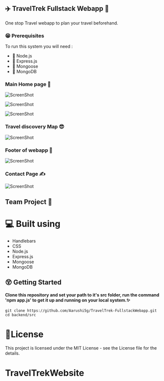 ## ✈️ TravelTrek Fullstack Webapp 🧳
One stop Travel webapp to plan your travel beforehand.

### 😁 Prerequisites

To run this system you will need :

- 📗 Node.js
- 📕 Express.js
- 📘 Mongoose
- 📒 MongoDB
 
### Main Home page 🥳
 
![ScreenShot](https://raw.githubusercontent.com/Aarushi5g/TravelTrek-FullstackWebapp/master/Screenshot_1.png)

![ScreenShot](https://raw.githubusercontent.com/Aarushi5g/TravelTrek-FullstackWebapp/master/Screenshot_2.png)

![ScreenShot](https://raw.githubusercontent.com/Aarushi5g/TravelTrek-FullstackWebapp/master/Screenshot_3.png)

### Travel discovery Map 😎

![ScreenShot](https://raw.githubusercontent.com/Aarushi5g/TravelTrek-FullstackWebapp/master/Screenshot_5.png)

### Footer of webapp 🤩

![ScreenShot](https://raw.githubusercontent.com/Aarushi5g/TravelTrek-FullstackWebapp/master/Screenshot_4.png)

### Contact Page ✍️

![ScreenShot](https://raw.githubusercontent.com/Aarushi5g/TravelTrek-FullstackWebapp/master/Screenshot_6.png)

## Team Project 🤝

# 💻 Built using
- Handlebars
- CSS
- Node.js
- Express.js
- Mongoose
- MongoDB

## 😲 Getting Started

#### Clone this repository and set your path to it's src folder, run the command 'npm app.js' to get it up and running on your local system.✨

```
git clone https://github.com/Aarushi5g/TravelTrek-FullstackWebapp.git
cd backend/src
```

# 📃License

This project is licensed under the MIT License - see the License file for the details.
# TravelTrekWebsite
